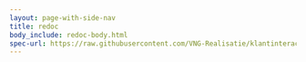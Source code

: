 ```yaml
---
layout: page-with-side-nav
title: redoc
body_include: redoc-body.html
spec-url: https://raw.githubusercontent.com/VNG-Realisatie/klantinteracties/api-familie-x/specificaties/openapi.yaml
---
```

<redoc spec-url='{{ page.spec-url}}'></redoc>
